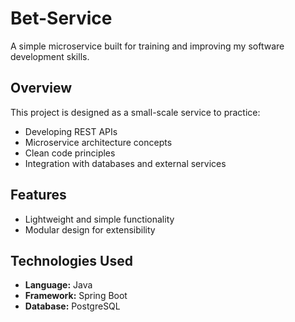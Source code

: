 # Bet-Service

A simple microservice built for training and improving my software development skills.

## Overview
This project is designed as a small-scale service to practice:
- Developing REST APIs
- Microservice architecture concepts
- Clean code principles
- Integration with databases and external services

## Features
- Lightweight and simple functionality
- Modular design for extensibility

## Technologies Used
- **Language:** Java
- **Framework:** Spring Boot
- **Database:** PostgreSQL
